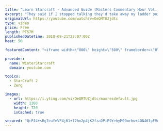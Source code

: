 ```yaml
---
title: "Learn Starcraft - Advanced Guide (Masters Commentary Hour Vol. 1)"
excerpt: "They said if I stopped talking they'd take away my ladder points. Next one I upload will have more terran/toss blame RNGesus."
originalUrl: https://youtube.com/watch?v=OeQMTUZjdtc
type: video
price: Free
length: PT57M
publishedDateTime: 2018-09-21T22:07:00Z
heat: 50

featuredContent: "<iframe width=\"800\" height=\"500\" frameborder=\"0\" src=\"https://www.youtube.com/embed/OeQMTUZjdtc\" allow=\"accelerometer; autoplay; encrypted-media; gyroscope; picture-in-picture\" allowfullscreen></iframe>"

provider:
  name: WinterStarcraft
  domain: youtube.com

topics:
  - StarCraft 2
  - Zerg

images:
  - url: https://i.ytimg.com/vi/OeQMTUZjdtc/maxresdefault.jpg
    width: 1280
    height: 720
    isCached: true

secured: "QcPJ4+sRg7eaYeVP4j61+l2hn2p4jK2fzaDPiE9YehyM99orhu+4ON461pFMdwdhQ1xj4ScEmPChysuqUXspgof+ISNVHQTHSzQ6E4IQSzfaqkj1gzai1fYbyi40QXmg/YIi1BlVoj3gGx5OUm/p291rzD98aHTs1DrHMlcNs5ZB4CpooH3LMQ95cM/kvGp94vvFa8RbM/rdj17lXvfT7Rz0bbylmRdncCHHBPTJTn7Xhtr1aeWUX1JTNvpJ+k/VopTacm0viOMd0D8Gy9TnaeeKAMrj6G+iqUoau7cblIh7vSeBLjkZewEgomsoLcYHyh/oc2zJuyBYd1iSPCGrjaBb62TrhL9lRrmvhdhgoCs4o2qe+O0ABeePd61mcktpn+lGGMsgq+RdiNZd7ygmpIVqM7KYOODKkA36P63qMCA=;B+yu+5S+MXJDrWg1mO70Gw=="
---
```


